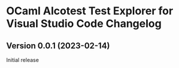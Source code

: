 # OCaml Alcotest Test Explorer for Visual Studio Code Changelog

## Version 0.0.1 (2023-02-14)

Initial release
